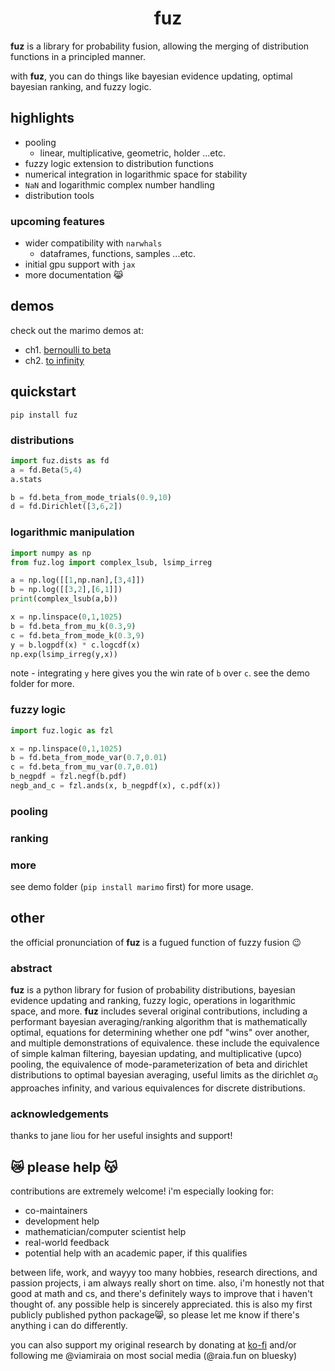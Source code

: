<!-- begin-short -->

<h1 align='center'>fuz</h1>

**fuz** is a library for probability fusion, allowing the merging of distribution functions in a principled manner.

with **fuz**, you can do things like bayesian evidence updating, optimal bayesian ranking, and fuzzy logic.

## highlights

- pooling
  - linear, multiplicative, geometric, holder ...etc.
- fuzzy logic extension to distribution functions
- numerical integration in logarithmic space for stability
- `NaN` and logarithmic complex number handling
- distribution tools

### upcoming features

- wider compatibility with `narwhals`
  - dataframes, functions, samples ...etc.
- initial gpu support with `jax`
- more documentation 😹

## demos

check out the marimo demos at:

- ch1. [bernoulli to beta](https://code.raia.fun/fuz/mo/obr1/index.html)
- ch2. [to infinity](https://code.raia.fun/fuz/mo/obr2/index.html)

## quickstart

`pip install fuz`

### distributions

```python
import fuz.dists as fd
a = fd.Beta(5,4)
a.stats
```

```python
b = fd.beta_from_mode_trials(0.9,10)
d = fd.Dirichlet([3,6,2])
```

### logarithmic manipulation

```python
import numpy as np
from fuz.log import complex_lsub, lsimp_irreg

a = np.log([[1,np.nan],[3,4]])
b = np.log([[3,2],[6,1]])
print(complex_lsub(a,b))

x = np.linspace(0,1,1025)
b = fd.beta_from_mu_k(0.3,9)
c = fd.beta_from_mode_k(0.3,9)
y = b.logpdf(x) * c.logcdf(x)
np.exp(lsimp_irreg(y,x))
```
note - integrating `y` here gives you the win rate of `b` over `c`. see the demo folder for more.

### fuzzy logic

```python
import fuz.logic as fzl

x = np.linspace(0,1,1025)
b = fd.beta_from_mode_var(0.7,0.01)
c = fd.beta_from_mu_var(0.7,0.01)
b_negpdf = fzl.negf(b.pdf)
negb_and_c = fzl.ands(x, b_negpdf(x), c.pdf(x))
```
### pooling

### ranking

### more

see demo folder (`pip install marimo` first) for more usage.

## other

the official pronunciation of **fuz** is a fugued function of fuzzy fusion 😉

### abstract

**fuz** is a python library for fusion of probability distributions, bayesian evidence updating and ranking, fuzzy logic, operations in logarithmic space, and more.
**fuz** includes several original contributions, including a performant bayesian averaging/ranking algorithm that is mathematically optimal, equations for determining whether one pdf "wins" over another, and
multiple demonstrations of equivalence. these include the equivalence of simple kalman filtering, bayesian updating, and multiplicative (upco) pooling, the equivalence of
mode-parameterization of beta and dirichlet distributions to optimal bayesian averaging, useful limits as the dirichlet $\alpha_0$ approaches infinity, and various equivalences for
discrete distributions.

### acknowledgements

thanks to jane liou for her useful insights and support!
<!-- end-short -->

## 😿 please help 😽

contributions are extremely welcome! i'm especially looking for:

- co-maintainers
- development help
- mathematician/computer scientist help
- real-world feedback
- potential help with an academic paper, if this qualifies

between life, work, and wayyy too many hobbies, research directions, and passion projects, i am always really short on time. also, i'm honestly not that good at math and cs, and there's definitely ways to improve that i haven't thought of. any possible help is sincerely appreciated. this is also my first publicly published python package😸, so please let me know if there's anything i can do differently.

you can also support my original research by donating at [ko-fi](https://ko-fi.com/viamiraia) and/or following me @viamiraia on most social media (@raia.fun on bluesky)
